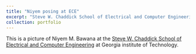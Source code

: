 ```yaml
---
title: "Niyem posing at ECE"
excerpt: "Steve W. Chaddick School of Electrical and Computer Engineering<br/><img src='/images/GT-ECE.jpg'>"
collection: portfolio
---
```


This is a picture of Niyem M. Bawana at the [Steve W. Chaddick School of Electrical and Computer Engineering](https://ece.gatech.edu/about/welcome-from-the-chair) at Georgia institute of Technology. 
